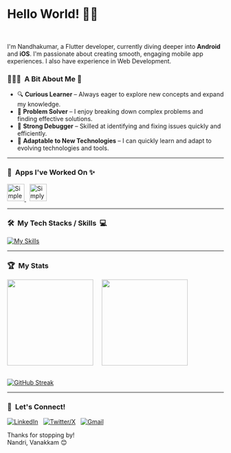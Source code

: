 # Hello World! 👋😺
<br>

I'm Nandhakumar, a Flutter developer, currently diving deeper into **Android** and **iOS**. I'm passionate about creating smooth, engaging mobile app experiences. I also have experience in Web Development.

### 👨🏻‍💻 &nbsp;A Bit About Me&nbsp;📱
- 🔍 **Curious Learner** – Always eager to explore new concepts and expand my knowledge.
- 🧠 **Problem Solver** – I enjoy breaking down complex problems and finding effective solutions.
- 🐞 **Strong Debugger** – Skilled at identifying and fixing issues quickly and efficiently.
- 🔄 **Adaptable to New Technologies** – I can quickly learn and adapt to evolving technologies and tools.


---
### 🚀 &nbsp;Apps I've Worked On&nbsp;✨
<a href="https://play.google.com/store/apps/details?id=com.simpleenergy.app&hl=en_IN" target="_blank" rel="noreferrer">
    <img src="https://play-lh.googleusercontent.com/m9fqjlsfo3w0FOlbFJc1kJqJPIRVafV0gSJ-5QDcHxnnfvZ5ev0s6KcdQxeZaogP_fI=w480-h960-rw" alt="Simple Connect" width="40" height="40"/>
</a>
&nbsp;
<a href="https://play.google.com/store/apps/details?id=com.thesimply.the_simply_news&pcampaignid=web_share" target="#" rel="noreferrer">
    <img src="https://play-lh.googleusercontent.com/X3DMmr8rIfCJazpokv7WK_G2s99eTdF_lvaaKwWGBloCdXleWavZMKUc_X38NTLaFA=w480-h960-rw" alt="Simply News" width="40" height="40"/>
</a>
<br>

---

### 🛠️ &nbsp;My Tech Stacks / Skills &nbsp;💻
[![My Skills](https://skillicons.dev/icons?i=dart,flutter,kotlin,java,androidstudio,swift,apple,cpp,javascript,react,firebase,git,github,figma&theme=dark&perline=7)](https://skillicons.dev)
<br>

---

### 🏆&nbsp; My Stats
<picture>
  <source
    srcset="https://github-readme-stats.vercel.app/api?username=c-nandhakumar&show_icons=true&theme=dark"
    media="(prefers-color-scheme: dark)"
  />
  <source
    srcset="https://github-readme-stats.vercel.app/api?username=c-nandhakumar&show_icons=true"
    media="(prefers-color-scheme: light), (prefers-color-scheme: no-preference)"
  />
  <img height=200 align="center" src="https://github-readme-stats.vercel.app/api?username=c-nandhakumar&show_icons=true" />
</picture>
&nbsp;
&nbsp;
<picture>
  <source
    srcset="https://github-readme-stats.vercel.app/api/top-langs?username=c-nandhakumar&layout=compact&langs_count=8&card_width=320&theme=dark"
    media="(prefers-color-scheme: dark)"
  />
  <source
    srcset="https://github-readme-stats.vercel.app/api/top-langs?username=c-nandhakumar&layout=compact&langs_count=8&card_width=320"
    media="(prefers-color-scheme: light), (prefers-color-scheme: no-preference)"
  />

  <img height=200 align="center" src="https://github-readme-stats.vercel.app/api/top-langs?username=c-nandhakumar&layout=compact&langs_count=8&card_width=320" />
</picture>

<br>
<br>

[![GitHub Streak](https://streak-stats.demolab.com?user=c-nandhakumar&theme=dark&border_radius=4&card_width=478&fire=FF0000&currStreakLabel=FFA800&currStreakNum=FFA800&background=101010&border=9B9B9B)](https://git.io/streak-stats)


---

### 💬 &nbsp;Let's Connect!
[![LinkedIn](https://skillicons.dev/icons?i=linkedin)](https://www.linkedin.com/in/nandhakumar-c/) &nbsp;
[![Twitter/X](https://skillicons.dev/icons?i=twitter)](https://twitter.com/_nandhakumar__) &nbsp;
[![Gmail](https://skillicons.dev/icons?i=gmail)](mailto:nandha2402@gmail.com?subject=Hello%20Jasper,%20From%20Github)

Thanks for stopping by! <br>
Nandri, Vanakkam 😊
